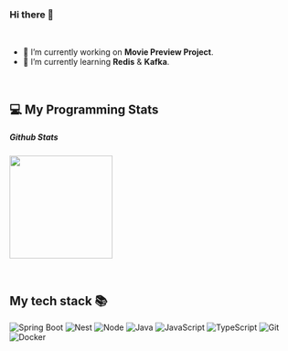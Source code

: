 ### Hi there 👋

<!--
**Rabongbong/Rabongbong** is a ✨ _special_ ✨ repository because its `README.md` (this file) appears on your GitHub profile.

Here are some ideas to get you started:
- 👯 I’m looking to collaborate on ...
- 🤔 I’m looking for help with ...
- 💬 Ask me about ...
- 📫 How to reach me: ...
- 😄 Pronouns: ...
- ⚡ Fun fact: ...
-->

<br />

- 🔭 I’m currently working on **Movie Preview Project**.
- 🌱 I’m currently learning **Redis** & **Kafka**.

<br />

## 💻 My Programming Stats

##### Github Stats
<p>
  <img height="180rem" src="https://github-readme-stats.vercel.app/api?username=Rabong&show_icons=true"></img>
</p>

<br />
<h2> My tech stack 📚 </h2>

![Spring Boot](https://img.shields.io/badge/-Springboot-6DB33F?style=for-the-badge&logo=springboot&logoColor=white)
![Nest](https://img.shields.io/badge/-Nest-E0234E?style=for-the-badge&logo=nestjs&logoColor=white)
![Node](https://img.shields.io/badge/-Nodejs-43853d?style=for-the-badge&logo=Node.js&logoColor=white)
![Java](https://img.shields.io/badge/-Java-007396?style=for-the-badge&logo=Java&logoColor=white)
![JavaScript](https://img.shields.io/badge/-JavaScript-%23F7DF1C?style=for-the-badge&logo=javascript&logoColor=000000&labelColor=%23F7DF1C&color=%23FFCE5A)
![TypeScript](https://img.shields.io/badge/-TypeScript-007ACC?style=for-the-badge&logo=typescript&logoColor=white)
![Git](https://img.shields.io/badge/-Git-F05032?style=for-the-badge&logo=git&logoColor=ffffff)
![Docker](https://img.shields.io/badge/-Docker-46a2f1?style=for-the-badge&logo=docker&logoColor=ffffff)

<br/>
